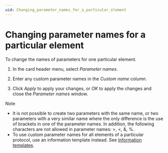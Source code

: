 ```yaml
---
uid: Changing_parameter_names_for_a_particular_element
---
```


# Changing parameter names for a particular element

To change the names of parameters for one particular element.

1. In the card header menu, select *Parameter names*.

2. Enter any custom parameter names in the *Custom name* column.

3. Click *Apply* to apply your changes, or *OK* to apply the changes and close the *Parameter names* window.

> [!NOTE]
> - It is not possible to create two parameters with the same name, or two parameters with a very similar name where the only difference is the use of brackets in one of the parameter names. In addition, the following characters are not allowed in parameter names: \>, \<, &, %.
> - To use custom parameter names for all elements of a particular protocol, use an information template instead. See [Information templates](xref:Information_templates).
>
